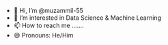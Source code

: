 - 👋 Hi, I’m @muzammil-55
- 👀 I’m interested in Data Science & Machine Learning
- 📫 How to reach me .......
- 😄 Pronouns: He/Him
